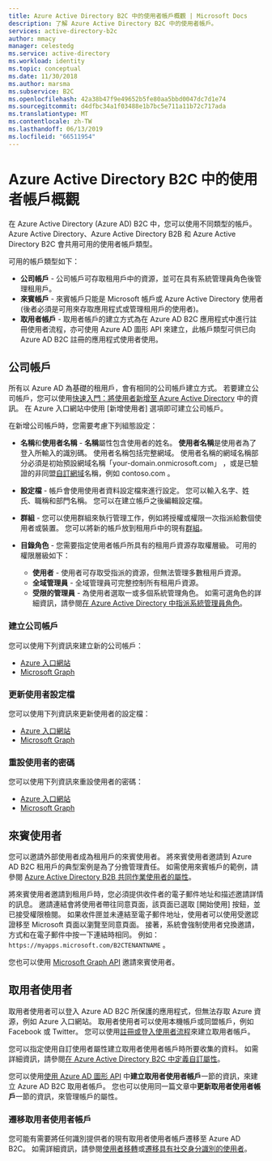 ```yaml
---
title: Azure Active Directory B2C 中的使用者帳戶概觀 | Microsoft Docs
description: 了解 Azure Active Directory B2C 中的使用者帳戶。
services: active-directory-b2c
author: mmacy
manager: celestedg
ms.service: active-directory
ms.workload: identity
ms.topic: conceptual
ms.date: 11/30/2018
ms.author: marsma
ms.subservice: B2C
ms.openlocfilehash: 42a38b47f9e49652b5fe80aa5bbd0047dc7d1e74
ms.sourcegitcommit: d4dfbc34a1f03488e1b7bc5e711a11b72c717ada
ms.translationtype: MT
ms.contentlocale: zh-TW
ms.lasthandoff: 06/13/2019
ms.locfileid: "66511954"
---
```

# <a name="overview-of-user-accounts-in-azure-active-directory-b2c"></a>Azure Active Directory B2C 中的使用者帳戶概觀

在 Azure Active Directory (Azure AD) B2C 中，您可以使用不同類型的帳戶。 Azure Active Directory、Azure Active Directory B2B 和 Azure Active Directory B2C 會共用可用的使用者帳戶類型。

可用的帳戶類型如下：

- **公司帳戶** - 公司帳戶可存取租用戶中的資源，並可在具有系統管理員角色後管理租用戶。
- **來賓帳戶** - 來賓帳戶只能是 Microsoft 帳戶或 Azure Active Directory 使用者 (後者必須是可用來存取應用程式或管理租用戶的使用者)。 
- **取用者帳戶** - 取用者帳戶的建立方式為在 Azure AD B2C 應用程式中進行註冊使用者流程，亦可使用 Azure AD 圖形 API 來建立，此帳戶類型可供已向 Azure AD B2C 註冊的應用程式使用者使用。 

## <a name="work-account"></a>公司帳戶

所有以 Azure AD 為基礎的租用戶，會有相同的公司帳戶建立方式。 若要建立公司帳戶，您可以使用[快速入門：將使用者新增至 Azure Active Directory](../active-directory/fundamentals/add-users-azure-active-directory.md) 中的資訊。 在 Azure 入口網站中使用 [新增使用者]  選項即可建立公司帳戶。

在新增公司帳戶時，您需要考慮下列組態設定：

- **名稱**和**使用者名稱** - **名稱**屬性包含使用者的姓名。 **使用者名稱**是使用者為了登入所輸入的識別碼。 使用者名稱包括完整網域。 使用者名稱的網域名稱部分必須是初始預設網域名稱「your-domain.onmicrosoft.com」  ，或是已驗證的非同盟[自訂網域](../active-directory/fundamentals/add-custom-domain.md)名稱，例如 contoso.com  。
- **設定檔** - 帳戶會使用使用者資料設定檔來進行設定。 您可以輸入名字、姓氏、職稱和部門名稱。 您可以在建立帳戶之後編輯設定檔。
- **群組** - 您可以使用群組來執行管理工作，例如將授權或權限一次指派給數個使用者或裝置。 您可以將新的帳戶放到租用戶中的現有[群組](../active-directory/fundamentals/active-directory-groups-create-azure-portal.md)。 
- **目錄角色** - 您需要指定使用者帳戶所具有的租用戶資源存取權層級。 可用的權限層級如下：

    - **使用者** - 使用者可存取受指派的資源，但無法管理多數租用戶資源。
    - **全域管理員** - 全域管理員可完整控制所有租用戶資源。
    - **受限的管理員** - 為使用者選取一或多個系統管理角色。 如需可選角色的詳細資訊，請參閱[在 Azure Active Directory 中指派系統管理員角色](../active-directory/users-groups-roles/directory-assign-admin-roles.md)。 

### <a name="create-a-work-account"></a>建立公司帳戶

您可以使用下列資訊來建立新的公司帳戶：

- [Azure 入口網站](../active-directory/fundamentals/add-users-azure-active-directory.md)
- [Microsoft Graph](https://docs.microsoft.com/graph/api/user-post-users?view=graph-rest-1.0)

### <a name="update-a-user-profile"></a>更新使用者設定檔

您可以使用下列資訊來更新使用者的設定檔：

- [Azure 入口網站](../active-directory/fundamentals/active-directory-users-profile-azure-portal.md)
- [Microsoft Graph](https://docs.microsoft.com/graph/api/user-update?view=graph-rest-1.0)

### <a name="reset-a-password-for-a-user"></a>重設使用者的密碼

您可以使用下列資訊來重設使用者的密碼： 

- [Azure 入口網站](../active-directory/fundamentals/active-directory-users-reset-password-azure-portal.md)
- [Microsoft Graph](https://docs.microsoft.com/graph/api/user-update?view=graph-rest-1.0)

## <a name="guest-user"></a>來賓使用者

您可以邀請外部使用者成為租用戶的來賓使用者。 將來賓使用者邀請到 Azure AD B2C 租用戶的典型案例是為了分擔管理責任。 如需使用來賓帳戶的範例，請參閱 [Azure Active Directory B2B 共同作業使用者的屬性](../active-directory/b2b/user-properties.md)。

將來賓使用者邀請到租用戶時，您必須提供收件者的電子郵件地址和描述邀請詳情的訊息。 邀請連結會將使用者帶往同意頁面，該頁面已選取 [開始使用]  按鈕，並已接受權限檢閱。 如果收件匣並未連結至電子郵件地址，使用者可以使用受邀認證移至 Microsoft 頁面以瀏覽至同意頁面。 接著，系統會強制使用者兌換邀請，方式和在電子郵件中按一下連結時相同。 例如： `https://myapps.microsoft.com/B2CTENANTNAME` 。

您也可以使用 [Microsoft Graph API](https://docs.microsoft.com/graph/api/invitation-post?view=graph-rest-beta) 邀請來賓使用者。

## <a name="consumer-user"></a>取用者使用者

取用者使用者可以登入 Azure AD B2C 所保護的應用程式，但無法存取 Azure 資源，例如 Azure 入口網站。  取用者使用者可以使用本機帳戶或同盟帳戶，例如 Facebook 或 Twitter。 您可以使用[註冊或登入使用者流程](../active-directory-b2c/active-directory-b2c-reference-policies.md)來建立取用者帳戶。

您可以指定使用自訂使用者屬性建立取用者使用者帳戶時所要收集的資料。 如需詳細資訊，請參閱[在 Azure Active Directory B2C 中定義自訂屬性](../active-directory-b2c/active-directory-b2c-reference-custom-attr.md)。

您可以使用[使用 Azure AD 圖形 API](active-directory-b2c-devquickstarts-graph-dotnet.md) 中**建立取用者使用者帳戶**一節的資訊，來建立 Azure AD B2C 取用者帳戶。 您也可以使用同一篇文章中**更新取用者使用者帳戶**一節的資訊，來管理帳戶的屬性。

### <a name="migrate-consumer-user-accounts"></a>遷移取用者使用者帳戶

您可能有需要將任何識別提供者的現有取用者使用者帳戶遷移至 Azure AD B2C。 如需詳細資訊，請參閱[使用者移轉](active-directory-b2c-user-migration.md)或[遷移具有社交身分識別的使用者](active-directory-b2c-social-migration.md)。
